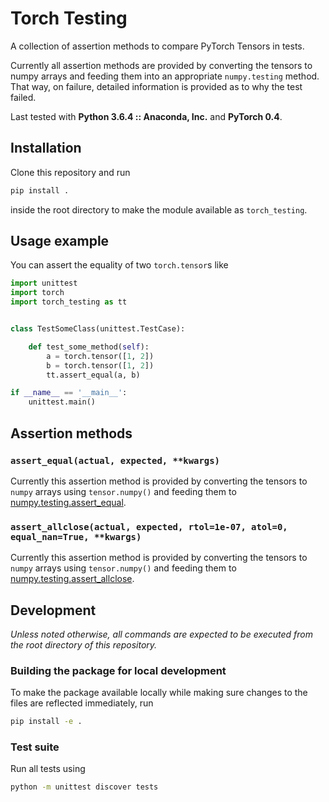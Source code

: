# Torch Testing

A collection of assertion methods to compare PyTorch Tensors in tests.

Currently all assertion methods are provided by converting the tensors to numpy arrays and feeding them into an appropriate `numpy.testing` method. That way, on failure, detailed information is provided as to why the test failed.

Last tested with **Python 3.6.4 :: Anaconda, Inc.** and **PyTorch 0.4**.

## Installation

Clone this repository and run

```py
pip install .
```

inside the root directory to make the module available as `torch_testing`.

## Usage example

You can assert the equality of two `torch.tensor`s like

```py
import unittest
import torch
import torch_testing as tt


class TestSomeClass(unittest.TestCase):

    def test_some_method(self):
        a = torch.tensor([1, 2])
        b = torch.tensor([1, 2])
        tt.assert_equal(a, b)

if __name__ == '__main__':
    unittest.main()
```

## Assertion methods

### `assert_equal(actual, expected, **kwargs)`
Currently this assertion method is provided by converting the tensors to `numpy` arrays using `tensor.numpy()` and feeding them to [numpy.testing.assert_equal](https://docs.scipy.org/doc/numpy/reference/generated/numpy.testing.assert_equal.html#numpy.testing.assert_equal).

### `assert_allclose(actual, expected, rtol=1e-07, atol=0, equal_nan=True, **kwargs)`
Currently this assertion method is provided by converting the tensors to `numpy` arrays using `tensor.numpy()` and feeding them to [numpy.testing.assert_allclose](https://docs.scipy.org/doc/numpy/reference/generated/numpy.testing.assert_allclose.html#numpy.testing.assert_allclose).

## Development

*Unless noted otherwise, all commands are expected to be executed from the root directory of this repository.*

### Building the package for local development

To make the package available locally while making sure changes to the files are reflected immediately, run

```sh
pip install -e .
```

### Test suite

Run all tests using

```sh
python -m unittest discover tests
```

